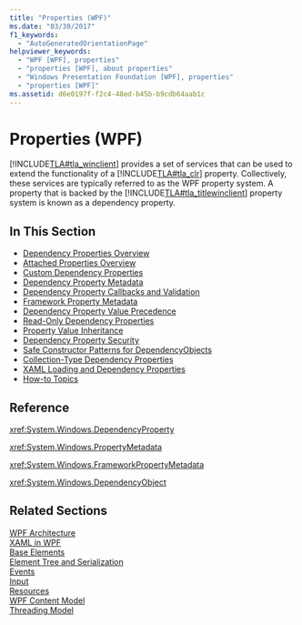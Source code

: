 ```yaml
---
title: "Properties (WPF)"
ms.date: "03/30/2017"
f1_keywords: 
  - "AutoGeneratedOrientationPage"
helpviewer_keywords: 
  - "WPF [WPF], properties"
  - "properties [WPF], about properties"
  - "Windows Presentation Foundation [WPF], properties"
  - "properties [WPF]"
ms.assetid: d6e0197f-f2c4-48ed-b45b-b9cdb64aab1c
---
```

# Properties (WPF)
[!INCLUDE[TLA#tla_winclient](../../../../includes/tlasharptla-winclient-md.md)] provides a set of services that can be used to extend the functionality of a [!INCLUDE[TLA#tla_clr](../../../../includes/tlasharptla-clr-md.md)] property. Collectively, these services are typically referred to as the WPF property system. A property that is backed by the [!INCLUDE[TLA#tla_titlewinclient](../../../../includes/tlasharptla-titlewinclient-md.md)] property system is known as a dependency property.  
  
## In This Section  
- [Dependency Properties Overview](dependency-properties-overview.md)
- [Attached Properties Overview](attached-properties-overview.md)
- [Custom Dependency Properties](custom-dependency-properties.md)
- [Dependency Property Metadata](dependency-property-metadata.md)
- [Dependency Property Callbacks and Validation](dependency-property-callbacks-and-validation.md)
- [Framework Property Metadata](framework-property-metadata.md)
- [Dependency Property Value Precedence](dependency-property-value-precedence.md)
- [Read-Only Dependency Properties](read-only-dependency-properties.md)
- [Property Value Inheritance](property-value-inheritance.md)
- [Dependency Property Security](dependency-property-security.md)
- [Safe Constructor Patterns for DependencyObjects](safe-constructor-patterns-for-dependencyobjects.md)
- [Collection-Type Dependency Properties](collection-type-dependency-properties.md)
- [XAML Loading and Dependency Properties](xaml-loading-and-dependency-properties.md)
- [How-to Topics](properties-how-to-topics.md)
  
## Reference  
 <xref:System.Windows.DependencyProperty>  
  
 <xref:System.Windows.PropertyMetadata>  
  
 <xref:System.Windows.FrameworkPropertyMetadata>  
  
 <xref:System.Windows.DependencyObject>  
  
## Related Sections  
 [WPF Architecture](wpf-architecture.md)  
  [XAML in WPF](xaml-in-wpf.md)  
  [Base Elements](base-elements.md)  
  [Element Tree and Serialization](element-tree-and-serialization.md)  
  [Events](events-wpf.md)  
  [Input](input-wpf.md)  
  [Resources](resources-wpf.md)  
  [WPF Content Model](../controls/wpf-content-model.md)  
  [Threading Model](threading-model.md)
